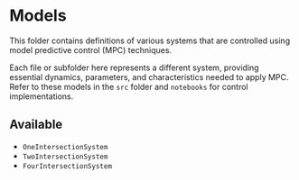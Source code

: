 # Models

This folder contains definitions of various systems that are controlled using model predictive control (MPC) techniques. 

Each file or subfolder here represents a different system, providing essential dynamics, parameters, and characteristics needed to apply MPC. Refer to these models in the `src` folder and `notebooks` for control implementations.

## Available
- `OneIntersectionSystem`
- `TwoIntersectionSystem`
- `FourIntersectionSystem`
